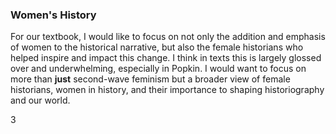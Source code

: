 ### Women's History
For our textbook, I would like to focus on not only the addition and emphasis of women to the historical narrative, but also the female historians who helped inspire and impact this change. I think in texts this is largely glossed over and underwhelming, especially in Popkin. I would want to focus on more than **just** second-wave feminism but a broader view of female historians, women in history, and their importance to shaping historiography and our world. 

3
